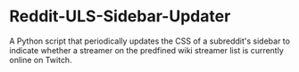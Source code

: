 # Reddit-ULS-Sidebar-Updater

A Python script that periodically updates the CSS of a subreddit's sidebar to indicate whether a streamer on the predfined wiki streamer list is currently online on Twitch.